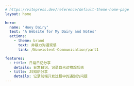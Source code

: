 ```yaml
---
# https://vitepress.dev/reference/default-theme-home-page
layout: home

hero:
  name: 'Huey Dairy'
  text: 'A Website for My Dairy and Notes'
  actions:
    - theme: brand
      text: 非暴力沟通观感
      link: /Nonviolent-Communication/part1

features:
  - title: 日常日记分享
    details: 日常日记，记录自己读物观后感
  - title: JS知识分享
    details: 记录前端开发过程中的遇到的问题
---
```

